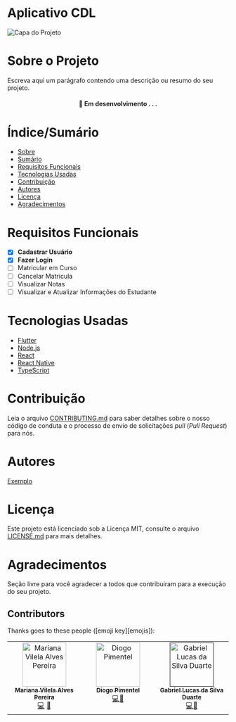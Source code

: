 # Aplicativo CDL


![Capa do Projeto](https://img.freepik.com/fotos-gratis/um-por-do-sol-sobre-uma-praia-com-um-por-do-sol-dourado-ao-fundo_188544-33419.jpg?w=900&t=st=1695739022~exp=1695739622~hmac=daabe4e85f9e0c4d7417223fae71398591429567434b6267517bd51954d0bc5a)

# Sobre o Projeto

Escreva aqui um parágrafo contendo uma descrição ou resumo do seu projeto.

<h4 align="center"> 
	🚧  Em desenvolvimento . . .
</h4>

# Índice/Sumário

* [Sobre](#sobre-o-projeto)
* [Sumário](#índice/sumário)
* [Requisitos Funcionais](#requisitos-funcionais)
* [Tecnologias Usadas](#tecnologias-usadas)
* [Contribuição](#contribuição)
* [Autores](#autores)
* [Licença](#licença)
* [Agradecimentos](#agradecimentos)


# Requisitos Funcionais 

- [x] **Cadastrar Usuário**
- [x] **Fazer Login**
- [ ] Matricular em Curso
- [ ] Cancelar Matricula
- [ ] Visualizar Notas
- [ ] Visualizar e Atualizar Informações do Estudante

# Tecnologias Usadas

- [Flutter](https://flutter.dev/)
- [Node.js](https://nodejs.org/en/)
- [React](https://pt-br.reactjs.org/)
- [React Native](https://reactnative.dev/)
- [TypeScript](https://www.typescriptlang.org/)

# Contribuição

Leia o arquivo [CONTRIBUTING.md](CONTRIBUTING.md) para saber detalhes sobre o nosso código de conduta e o processo de envio de solicitações *pull* (*Pull Request*) para nós.

# Autores

[Exemplo](https://github.com/testing-library/react-testing-library#contributors)

# Licença

Este projeto está licenciado sob a Licença MIT,  consulte o arquivo [LICENSE.md](LICENSE.md) para mais detalhes.

# Agradecimentos

Seção livre para você agradecer a todos que contribuiram para a execução do seu projeto.

## Contributors

Thanks goes to these people ([emoji key][emojis]):

<!-- ALL-CONTRIBUTORS-LIST:START - Do not remove or modify this section -->
<!-- prettier-ignore-start -->
<!-- markdownlint-disable -->
<table>
  <tbody>
    <tr>
      <td align="center" valign="top" width="14.28%"><a href="https://github.com/marivialpe"><img src="https://avatars.githubusercontent.com/u/134511083?v=4" width="100px;" alt="Mariana Vilela Alves Pereira"/><br /><sub><b>Mariana Vilela Alves Pereira</b></sub></a><br /><a href="" title="Code">💻</a> <a href="https://github.com/marivialpe/trabalho-diego" title="Documentation">📖</a></td>
      <td align="center" valign="top" width="14.28%"><a href="https://github.com/diogopimenteel"><img src="https://avatars.githubusercontent.com/u/44702193?v=4" width="100px;" alt="Diogo Pimentel"/><br /><sub><b>Diogo Pimentel</b></sub></a><br /><a href="" title="Code">💻</a><a href="https://github.com/marivialpe/trabalho-diego" title="Documentation">📖</a></td>
      <td align="center" valign="top" width="14.28%"><a href=""><img src="" width="100px;" alt="Gabriel Lucas da Silva Duarte"/><br /><sub><b>Gabriel Lucas da Silva Duarte</b></sub></a><br /><a href="" title="Code">💻</a><a href="https://github.com/marivialpe/trabalho-diego" title="Documentation">📖</a></td>
    </tr>
  </table>
</tbody>